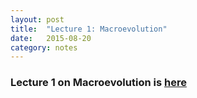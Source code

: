 ```yaml
---
layout: post
title:  "Lecture 1: Macroevolution"
date:   2015-08-20
category: notes
---
```


### Lecture 1 on Macroevolution is <a href="{{ site.baseurl }}/assets/lectures/01_origins_2014">here</a>
